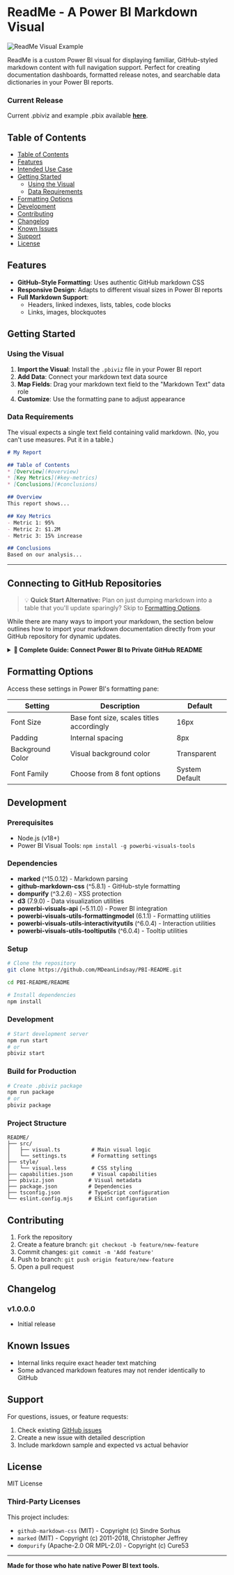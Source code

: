 # ReadMe - A Power BI Markdown Visual

![ReadMe Visual Example](/README/assets/readme_example.PNG)

ReadMe is a custom Power BI visual for displaying familiar, GitHub-styled markdown content with full navigation support. Perfect for creating documentation dashboards, formatted release notes, and searchable data dictionaries in your Power BI reports.

### Current Release

Current .pbiviz and example .pbix available [**here**](https://github.com/MDeanLindsay/PBI-README/tree/main/README/dist).

## Table of Contents
- [Table of Contents](#table-of-contents)
- [Features](#features)
- [Intended Use Case](#intended-use-case)
- [Getting Started](#getting-started)
  - [Using the Visual](#using-the-visual)
  - [Data Requirements](#data-requirements)
- [Formatting Options](#formatting-options)
- [Development](#development)
- [Contributing](#contributing)
- [Changelog](#changelog)
- [Known Issues](#known-issues)
- [Support](#support)
- [License](#license)

## Features

- **GitHub-Style Formatting**: Uses authentic GitHub markdown CSS
- **Responsive Design**: Adapts to different visual sizes in Power BI reports
- **Full Markdown Support**: 
  - Headers, linked indexes, lists, tables, code blocks
  - Links, images, blockquotes

## Getting Started

### Using the Visual

1. **Import the Visual**: Install the `.pbiviz` file in your Power BI report
2. **Add Data**: Connect your markdown text data source
3. **Map Fields**: Drag your markdown text field to the "Markdown Text" data role
4. **Customize**: Use the formatting pane to adjust appearance

### Data Requirements

The visual expects a single text field containing valid markdown. (No, you can't use measures. Put it in a table.)

```markdown
# My Report

## Table of Contents
* [Overview](#overview)
* [Key Metrics](#key-metrics)
* [Conclusions](#conclusions)

## Overview
This report shows...

## Key Metrics
- Metric 1: 95%
- Metric 2: $1.2M
- Metric 3: 15% increase

## Conclusions
Based on our analysis...
```

---

## Connecting to GitHub Repositories

> 💡 **Quick Start Alternative:** Plan on just dumping markdown into a table that you'll update sparingly? Skip to [Formatting Options](#formatting-options).

While there are many ways to import your markdown, the section below outlines how to import your markdown documentation directly from your GitHub repository for dynamic updates.

<details>
<summary><strong>📖 Complete Guide: Connect Power BI to Private GitHub README</strong></summary>

### How to Connect a Private GitHub README to Power BI

This guide outlines the steps to securely connect Power BI to a `README.md` file hosted in a private GitHub repository.

#### Step 1: Create a New Query in Power BI

1.  In Power BI Desktop, navigate to **Get Data** > **Blank Query**. This will open the Power Query Editor.
2.  With the new query selected, click on **Advanced Editor** from the ribbon.

#### Step 2: Add the Power Query (M) Code

Copy and paste the following M code into the Advanced Editor window.

```m
let
    Source = Web.Contents(
        "https://api.github.com/repos/USER/REPO/contents/PATH-TO/README.md",
        [
            Headers=[Accept="application/vnd.github.v3.raw"]
        ]
    ),
    Content = Text.FromBinary(Source),
    Table = #table({"Content"}, {{Content}})
in
    Table
```

> **Note:** Remember to replace `USER`, `REPO`, and `PATH/TO/README.md` with your specific GitHub username, repository name, and the full path to your README file.

#### Step 3: Configure Credentials

After you save the code, Power BI will prompt you to enter credentials.

1.  Click the **Edit Credentials** button.
2.  In the dialog box, select the **Basic** authentication type.
3.  **User name:** Enter your GitHub username.
4.  **Password:** Paste your GitHub Personal Access Token (PAT).
5.  **Select which level to apply these settings to:** Ensure this is set to the base URL, `https://api.github.com/`.
6.  Click **Connect**.

---

### How to Generate a GitHub Fine-Grained PAT

If you need a new Personal Access Token (PAT), it's best to create a fine-grained one with limited scope.

1.  Navigate to your GitHub **Settings** > **Developer settings**.
2.  Go to **Personal access tokens** > **Fine-grained tokens**.
3.  Click **Generate new token**.
4.  **Repository access:** Select **Only select repositories** and choose the repository you need to access.
5.  **Permissions:** Click on **Repository permissions** and find the **Contents** permission. Set it to **Read-only**. This is the only permission needed.
6.  Click **Generate token**, and copy the token immediately.

---

### Troubleshooting

**Error:** *"A web API key can only be specified when a web API key name is provided."* or other credential issues.

This usually means Power BI has cached old or incorrect credentials.

1. In Power BI, go to **File** > **Options and settings** > **Data source settings**.
2. Find any entries for `https://api.github.com` in the list.
3. Select the entry and click **Clear Permissions** / **Delete**.
4. Go back to the Power Query Editor and **Refresh Preview**. You will be prompted to enter the credentials again from a clean slate.

</details>


## Formatting Options

Access these settings in Power BI's formatting pane:

| Setting | Description | Default |
|---------|-------------|---------|
| Font Size | Base font size, scales titles accordingly | 16px |
| Padding | Internal spacing | 8px |
| Background Color | Visual background color | Transparent |
| Font Family | Choose from 8 font options | System Default |

## Development

### Prerequisites

- Node.js (v18+)
- Power BI Visual Tools: `npm install -g powerbi-visuals-tools`

### Dependencies

- **marked** (^15.0.12) - Markdown parsing
- **github-markdown-css** (^5.8.1) - GitHub-style formatting
- **dompurify** (^3.2.6) - XSS protection
- **d3** (7.9.0) - Data visualization utilities
- **powerbi-visuals-api** (~5.11.0) - Power BI integration
- **powerbi-visuals-utils-formattingmodel** (6.1.1) - Formatting utilities
- **powerbi-visuals-utils-interactivityutils** (^6.0.4) - Interaction utilities
- **powerbi-visuals-utils-tooltiputils** (^6.0.4) - Tooltip utilities

### Setup

```bash
# Clone the repository
git clone https://github.com/MDeanLindsay/PBI-README.git

cd PBI-README/README

# Install dependencies
npm install
```

### Development

```bash
# Start development server
npm run start
# or
pbiviz start
```


### Build for Production

```bash
# Create .pbiviz package
npm run package
# or 
pbiviz package
```

### Project Structure

```
README/
├── src/
│   ├── visual.ts          # Main visual logic
│   └── settings.ts        # Formatting settings
├── style/
│   └── visual.less        # CSS styling
├── capabilities.json      # Visual capabilities
├── pbiviz.json           # Visual metadata
├── package.json          # Dependencies
├── tsconfig.json         # TypeScript configuration
└── eslint.config.mjs     # ESLint configuration
```

## Contributing

1. Fork the repository
2. Create a feature branch: `git checkout -b feature/new-feature`
3. Commit changes: `git commit -m 'Add feature'`
4. Push to branch: `git push origin feature/new-feature`
5. Open a pull request

## Changelog

### v1.0.0.0
- Initial release

## Known Issues

- Internal links require exact header text matching
- Some advanced markdown features may not render identically to GitHub

## Support

For questions, issues, or feature requests:
1. Check existing [GitHub issues](https://github.com/mdeanlindsay/PBI-README/issues)
2. Create a new issue with detailed description
3. Include markdown sample and expected vs actual behavior

## License

MIT License

### Third-Party Licenses

This project includes:
- `github-markdown-css` (MIT) - Copyright (c) Sindre Sorhus
- `marked` (MIT) - Copyright (c) 2011-2018, Christopher Jeffrey
- `dompurify` (Apache-2.0 OR MPL-2.0) - Copyright (c) Cure53

---

**Made for those who hate native Power BI text tools.** 